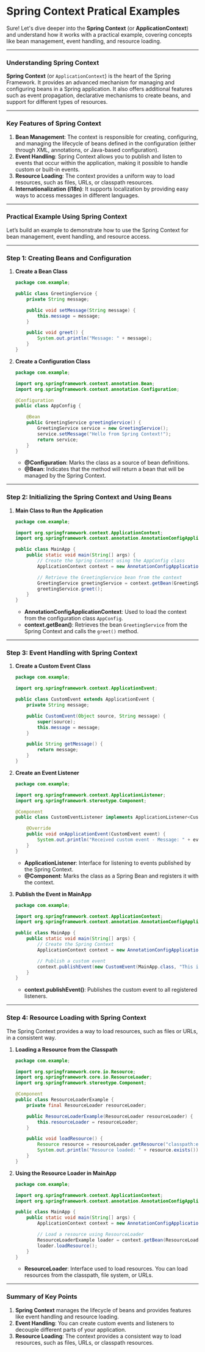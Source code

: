 # Spring Context Pratical Examples

Sure! Let's dive deeper into the **Spring Context** (or **ApplicationContext**) and understand how it works with a practical example, covering concepts like bean management, event handling, and resource loading.

---

### Understanding Spring Context

**Spring Context** (or `ApplicationContext`) is the heart of the Spring Framework. It provides an advanced mechanism for managing and configuring beans in a Spring application. It also offers additional features such as event propagation, declarative mechanisms to create beans, and support for different types of resources.

---

### Key Features of Spring Context

1. **Bean Management**: The context is responsible for creating, configuring, and managing the lifecycle of beans defined in the configuration (either through XML, annotations, or Java-based configuration).
2. **Event Handling**: Spring Context allows you to publish and listen to events that occur within the application, making it possible to handle custom or built-in events.
3. **Resource Loading**: The context provides a uniform way to load resources, such as files, URLs, or classpath resources.
4. **Internationalization (i18n)**: It supports localization by providing easy ways to access messages in different languages.

---

### Practical Example Using Spring Context

Let’s build an example to demonstrate how to use the Spring Context for bean management, event handling, and resource access.

---

### Step 1: Creating Beans and Configuration

1. **Create a Bean Class**

   ```java
   package com.example;

   public class GreetingService {
       private String message;

       public void setMessage(String message) {
           this.message = message;
       }

       public void greet() {
           System.out.println("Message: " + message);
       }
   }
   ```

2. **Create a Configuration Class**

   ```java
   package com.example;

   import org.springframework.context.annotation.Bean;
   import org.springframework.context.annotation.Configuration;

   @Configuration
   public class AppConfig {

       @Bean
       public GreetingService greetingService() {
           GreetingService service = new GreetingService();
           service.setMessage("Hello from Spring Context!");
           return service;
       }
   }
   ```

   - **@Configuration**: Marks the class as a source of bean definitions.
   - **@Bean**: Indicates that the method will return a bean that will be managed by the Spring Context.

---

### Step 2: Initializing the Spring Context and Using Beans

1. **Main Class to Run the Application**

   ```java
   package com.example;

   import org.springframework.context.ApplicationContext;
   import org.springframework.context.annotation.AnnotationConfigApplicationContext;

   public class MainApp {
       public static void main(String[] args) {
           // Create the Spring Context using the AppConfig class
           ApplicationContext context = new AnnotationConfigApplicationContext(AppConfig.class);

           // Retrieve the GreetingService bean from the context
           GreetingService greetingService = context.getBean(GreetingService.class);
           greetingService.greet();
       }
   }
   ```

   - **AnnotationConfigApplicationContext**: Used to load the context from the configuration class `AppConfig`.
   - **context.getBean()**: Retrieves the bean `GreetingService` from the Spring Context and calls the `greet()` method.

---

### Step 3: Event Handling with Spring Context

1. **Create a Custom Event Class**

   ```java
   package com.example;

   import org.springframework.context.ApplicationEvent;

   public class CustomEvent extends ApplicationEvent {
       private String message;

       public CustomEvent(Object source, String message) {
           super(source);
           this.message = message;
       }

       public String getMessage() {
           return message;
       }
   }
   ```

2. **Create an Event Listener**

   ```java
   package com.example;

   import org.springframework.context.ApplicationListener;
   import org.springframework.stereotype.Component;

   @Component
   public class CustomEventListener implements ApplicationListener<CustomEvent> {

       @Override
       public void onApplicationEvent(CustomEvent event) {
           System.out.println("Received custom event - Message: " + event.getMessage());
       }
   }
   ```

   - **ApplicationListener**: Interface for listening to events published by the Spring Context.
   - **@Component**: Marks the class as a Spring Bean and registers it with the context.

3. **Publish the Event in MainApp**

   ```java
   package com.example;

   import org.springframework.context.ApplicationContext;
   import org.springframework.context.annotation.AnnotationConfigApplicationContext;

   public class MainApp {
       public static void main(String[] args) {
           // Create the Spring Context
           ApplicationContext context = new AnnotationConfigApplicationContext(AppConfig.class);

           // Publish a custom event
           context.publishEvent(new CustomEvent(MainApp.class, "This is a custom event!"));
       }
   }
   ```

   - **context.publishEvent()**: Publishes the custom event to all registered listeners.

---

### Step 4: Resource Loading with Spring Context

The Spring Context provides a way to load resources, such as files or URLs, in a consistent way.

1. **Loading a Resource from the Classpath**

   ```java
   package com.example;

   import org.springframework.core.io.Resource;
   import org.springframework.core.io.ResourceLoader;
   import org.springframework.stereotype.Component;

   @Component
   public class ResourceLoaderExample {
       private final ResourceLoader resourceLoader;

       public ResourceLoaderExample(ResourceLoader resourceLoader) {
           this.resourceLoader = resourceLoader;
       }

       public void loadResource() {
           Resource resource = resourceLoader.getResource("classpath:example.txt");
           System.out.println("Resource loaded: " + resource.exists());
       }
   }
   ```

2. **Using the Resource Loader in MainApp**

   ```java
   package com.example;

   import org.springframework.context.ApplicationContext;
   import org.springframework.context.annotation.AnnotationConfigApplicationContext;

   public class MainApp {
       public static void main(String[] args) {
           ApplicationContext context = new AnnotationConfigApplicationContext(AppConfig.class);

           // Load a resource using ResourceLoader
           ResourceLoaderExample loader = context.getBean(ResourceLoaderExample.class);
           loader.loadResource();
       }
   }
   ```

   - **ResourceLoader**: Interface used to load resources. You can load resources from the classpath, file system, or URLs.

---

### Summary of Key Points

1. **Spring Context** manages the lifecycle of beans and provides features like event handling and resource loading.
2. **Event Handling**: You can create custom events and listeners to decouple different parts of your application.
3. **Resource Loading**: The context provides a consistent way to load resources, such as files, URLs, or classpath resources.
